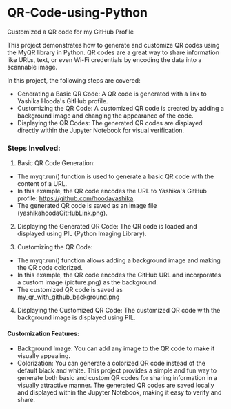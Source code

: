 # QR-Code-using-Python
Customized a QR code for my GitHub Profile

This project demonstrates how to generate and customize QR codes using the MyQR library in Python. QR codes are a great way to share information like URLs, text, or even Wi-Fi credentials by encoding the data into a scannable image.

In this project, the following steps are covered:

- Generating a Basic QR Code: A QR code is generated with a link to Yashika Hooda's GitHub profile.
- Customizing the QR Code: A customized QR code is created by adding a background image and changing the appearance of the code.
- Displaying the QR Codes: The generated QR codes are displayed directly within the Jupyter Notebook for visual verification.

### Steps Involved:
1. Basic QR Code Generation:
- The myqr.run() function is used to generate a basic QR code with the content of a URL.
- In this example, the QR code encodes the URL to Yashika's GitHub profile: https://github.com/hoodayashika.
- The generated QR code is saved as an image file (yashikahoodaGitHubLink.png).

2. Displaying the Generated QR Code:
The QR code is loaded and displayed using PIL (Python Imaging Library).

3. Customizing the QR Code:
- The myqr.run() function allows adding a background image and making the QR code colorized.
- In this example, the QR code encodes the GitHub URL and incorporates a custom image (picture.png) as the background.
- The customized QR code is saved as my_qr_with_github_background.png

4. Displaying the Customized QR Code:
The customized QR code with the background image is displayed using PIL.

#### Customization Features:
- Background Image: You can add any image to the QR code to make it visually appealing.
- Colorization: You can generate a colorized QR code instead of the default black and white.
This project provides a simple and fun way to generate both basic and custom QR codes for sharing information in a visually attractive manner. The generated QR codes are saved locally and displayed within the Jupyter Notebook, making it easy to verify and share.
